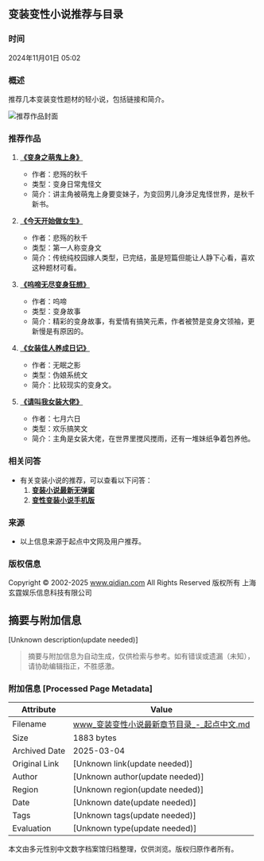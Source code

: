 ## 变装变性小说推荐与目录

### 时间
2024年11月01日 05:02

### 概述
推荐几本变装变性题材的轻小说，包括链接和简介。

![推荐作品封面](https://facepic.qidian.com/qd_face/349573/250/100)

### 推荐作品
1. **[《变身之萌鬼上身》](//so/变身之萌鬼上身.html)**  
   - 作者：悲殇的秋千  
   - 类型：变身日常鬼怪文  
   - 简介：讲主角被萌鬼上身要变妹子，为变回男儿身涉足鬼怪世界，是秋千新书。

2. **[《今天开始做女生》](//book/1003671856/)**  
   - 作者：悲殇的秋千  
   - 类型：第一人称变身文  
   - 简介：传统纯校园嫁人类型，已完结，虽是短篇但能让人静下心看，喜欢这种题材可看。
   
3. **[《呜啼无尽变身狂想》](//book/2957278/)**  
   - 作者：呜啼  
   - 类型：变身故事  
   - 简介：精彩的变身故事，有爱情有搞笑元素，作者被赞是变身文领袖，更新慢是有原因的。

4. **[《女装佳人养成日记》](//so/女装佳人养成日记.html)**  
   - 作者：无眠之影  
   - 类型：伪娘系统文  
   - 简介：比较现实的变身文。

5. **[《请叫我女装大佬》](//so/请叫我女装大佬.html)**  
   - 作者：七月六日  
   - 类型：欢乐搞笑文  
   - 简介：主角是女装大佬，在世界里搅风搅雨，还有一堆妹纸争着包养他。

### 相关问答
- 有关变装小说的推荐，可以查看以下问答：
  1. **[变装小说最新无弹窗](https://example.com)**  
  2. **[变性变装小说手机版](https://example.com)**  

### 来源
- 以上信息来源于起点中文网及用户推荐。

### 版权信息
Copyright © 2002-2025 www.qidian.com All Rights Reserved 版权所有 上海玄霆娱乐信息科技有限公司
<!-- tcd_original_link https://www.qidian.com/ask/qqbqbtuskmihv -->


## 摘要与附加信息

<!-- tcd_abstract -->
[Unknown description(update needed)]
<!-- tcd_abstract_end -->

> 摘要与附加信息为自动生成，仅供检索与参考。如有错误或遗漏（未知），请协助编辑指正，不胜感激。

### 附加信息 [Processed Page Metadata]

| Attribute       | Value                                  |
|-----------------|----------------------------------------|
| Filename        | www_变装变性小说最新章节目录_-_起点中文.md                             |
| Size            | 1883 bytes                           |
| Archived Date   | 2025-03-04                             |
| Original Link   | [Unknown link(update needed)]                       |
| Author          | [Unknown author(update needed)]                               |
| Region          | [Unknown region(update needed)]                               |
| Date            | [Unknown date(update needed)]                                 |
| Tags            | [Unknown tags(update needed)]                                 |
| Evaluation            | [Unknown type(update needed)]                                 |
<!-- tcd_table_end -->

本文由多元性别中文数字档案馆归档整理，仅供浏览。版权归原作者所有。
